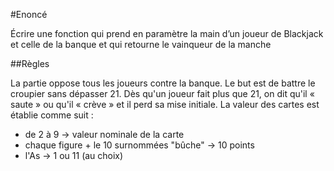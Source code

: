 #Enoncé

Écrire une fonction qui prend en paramètre la main d’un joueur de Blackjack et celle de la banque et qui retourne le vainqueur de la manche

##Règles

La partie oppose tous les joueurs contre la banque. Le but est de battre le croupier sans dépasser 21. Dès qu'un joueur fait plus que 21, on dit qu'il « saute » ou qu'il « crève » et il perd sa mise initiale. La valeur des cartes est établie comme suit :

* de 2 à 9 → valeur nominale de la carte
* chaque figure + le 10 surnommées "bûche" → 10 points
* l'As → 1 ou 11 (au choix)